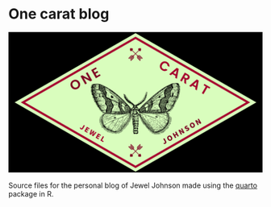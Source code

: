 # One carat blog

![One carat blog](https://github.com/jeweljohnsonj/one-carat-blog/blob/main/github_read.png?raw=true)

Source files for the personal blog of Jewel Johnson made using the [quarto](https://quarto.org/) package in R.
